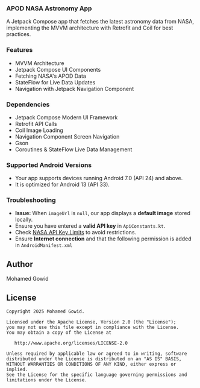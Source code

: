 ### APOD NASA Astronomy App

A Jetpack Compose app that fetches the latest astronomy data from NASA, implementing the MVVM architecture with Retrofit and Coil for best practices.

### Features
- MVVM Architecture
- Jetpack Compose UI Components
- Fetching NASA's APOD Data
- StateFlow for Live Data Updates
- Navigation with Jetpack Navigation Component

### Dependencies
- Jetpack Compose	Modern UI Framework
- Retrofit	API Calls
- Coil	Image Loading 
- Navigation Component	Screen Navigation
- Gson
- Coroutines & StateFlow	Live Data Management

### Supported Android Versions
- Your app supports devices running Android 7.0 (API 24) and above.
- It is optimized for Android 13 (API 33).

### Troubleshooting  
- **Issue:** When `imageUrl` is `null`, our app displays a **default image** stored locally.  
- Ensure you have entered a **valid API key** in `ApiConstants.kt`.  
- Check [NASA API Key Limits](https://api.nasa.gov/) to avoid restrictions.  
- Ensure **Internet connection** and that the following permission is added in `AndroidManifest.xml`

## Author
Mohamed Gowid

License
--------


    Copyright 2025 Mohamed Gowid.

    Licensed under the Apache License, Version 2.0 (the "License");
    you may not use this file except in compliance with the License.
    You may obtain a copy of the License at

       http://www.apache.org/licenses/LICENSE-2.0

    Unless required by applicable law or agreed to in writing, software
    distributed under the License is distributed on an "AS IS" BASIS,
    WITHOUT WARRANTIES OR CONDITIONS OF ANY KIND, either express or implied.
    See the License for the specific language governing permissions and
    limitations under the License.
